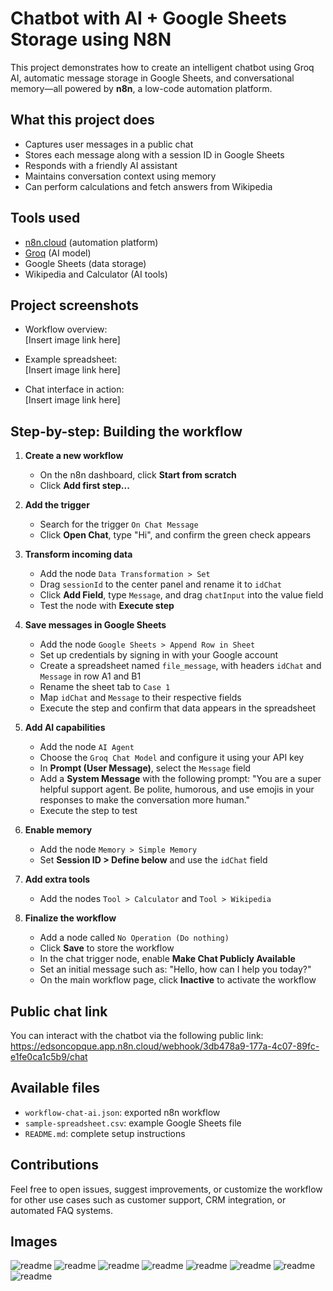 # Chatbot with AI + Google Sheets Storage using N8N

This project demonstrates how to create an intelligent chatbot using Groq AI, automatic message storage in Google Sheets, and conversational memory—all powered by **n8n**, a low-code automation platform.

## What this project does

- Captures user messages in a public chat
- Stores each message along with a session ID in Google Sheets
- Responds with a friendly AI assistant
- Maintains conversation context using memory
- Can perform calculations and fetch answers from Wikipedia

## Tools used

- [n8n.cloud](https://n8n.io) (automation platform)
- [Groq](https://groq.com) (AI model)
- Google Sheets (data storage)
- Wikipedia and Calculator (AI tools)

## Project screenshots

- Workflow overview:  
  [Insert image link here]

- Example spreadsheet:  
  [Insert image link here]

- Chat interface in action:  
  [Insert image link here]

## Step-by-step: Building the workflow

1. **Create a new workflow**
   - On the n8n dashboard, click **Start from scratch**
   - Click **Add first step...**

2. **Add the trigger**
   - Search for the trigger `On Chat Message`
   - Click **Open Chat**, type "Hi", and confirm the green check appears

3. **Transform incoming data**
   - Add the node `Data Transformation > Set`
   - Drag `sessionId` to the center panel and rename it to `idChat`
   - Click **Add Field**, type `Message`, and drag `chatInput` into the value field
   - Test the node with **Execute step**

4. **Save messages in Google Sheets**
   - Add the node `Google Sheets > Append Row in Sheet`
   - Set up credentials by signing in with your Google account
   - Create a spreadsheet named `file_message`, with headers `idChat` and `Message` in row A1 and B1
   - Rename the sheet tab to `Case 1`
   - Map `idChat` and `Message` to their respective fields
   - Execute the step and confirm that data appears in the spreadsheet

5. **Add AI capabilities**
   - Add the node `AI Agent`
   - Choose the `Groq Chat Model` and configure it using your API key
   - In **Prompt (User Message)**, select the `Message` field
   - Add a **System Message** with the following prompt:
     "You are a super helpful support agent. Be polite, humorous, and use emojis in your responses to make the conversation more human."
   - Execute the step to test

6. **Enable memory**
   - Add the node `Memory > Simple Memory`
   - Set **Session ID > Define below** and use the `idChat` field

7. **Add extra tools**
   - Add the nodes `Tool > Calculator` and `Tool > Wikipedia`

8. **Finalize the workflow**
   - Add a node called `No Operation (Do nothing)`
   - Click **Save** to store the workflow
   - In the chat trigger node, enable **Make Chat Publicly Available**
   - Set an initial message such as:
     "Hello, how can I help you today?"
   - On the main workflow page, click **Inactive** to activate the workflow

## Public chat link

You can interact with the chatbot via the following public link:  
https://edsoncopque.app.n8n.cloud/webhook/3db478a9-177a-4c07-89fc-e1fe0ca1c5b9/chat

## Available files

- `workflow-chat-ai.json`: exported n8n workflow
- `sample-spreadsheet.csv`: example Google Sheets file
- `README.md`: complete setup instructions

## Contributions

Feel free to open issues, suggest improvements, or customize the workflow for other use cases such as customer support, CRM integration, or automated FAQ systems.

## Images
![readme](https://github.com/ecopque/chat-ai-n8n-automation/blob/main/prints/Screenshot%20from%202025-07-22%2017-03-46.png)
![readme](https://github.com/ecopque/chat-ai-n8n-automation/blob/main/prints/Screenshot%20from%202025-07-22%2017-03-56.png)
![readme](https://github.com/ecopque/chat-ai-n8n-automation/blob/main/prints/Screenshot%20from%202025-07-22%2017-04-05.png)
![readme](https://github.com/ecopque/chat-ai-n8n-automation/blob/main/prints/Screenshot%20from%202025-07-22%2017-04-16.png)
![readme](https://github.com/ecopque/chat-ai-n8n-automation/blob/main/prints/Screenshot%20from%202025-07-22%2017-04-34.png)
![readme](https://github.com/ecopque/chat-ai-n8n-automation/blob/main/prints/Screenshot%20from%202025-07-22%2017-04-51.png)
![readme](https://github.com/ecopque/chat-ai-n8n-automation/blob/main/prints/Screenshot%20from%202025-07-22%2017-04-58.png)
![readme](https://github.com/ecopque/chat-ai-n8n-automation/blob/main/prints/Screenshot%20from%202025-07-22%2017-05-03.png)

